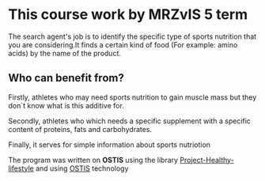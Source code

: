 <h1>This course work by MRZvIS 5 term</h1> 


The search agent's job is to identify the specific type of sports nutrition that you are considering.It finds a certain kind of food (For example:
amino acids) by the name of the product.

<h2>Who can benefit from?</h2>

Firstly, athletes who may need sports nutrition to gain muscle mass but they don`t know what is this additive for.

Secondly, athletes who which needs a specific supplement with a specific content of proteins, fats and carbohydrates.

Finally, it serves for simple information about sports nutriotion

The program was written on <b>OSTIS</b> using the library [Project-Healthy-lifestyle](https://github.com/phls-team/Project-Healthy-lifestyle) and using [OSTIS](https://github.com/ostis-apps) technology
